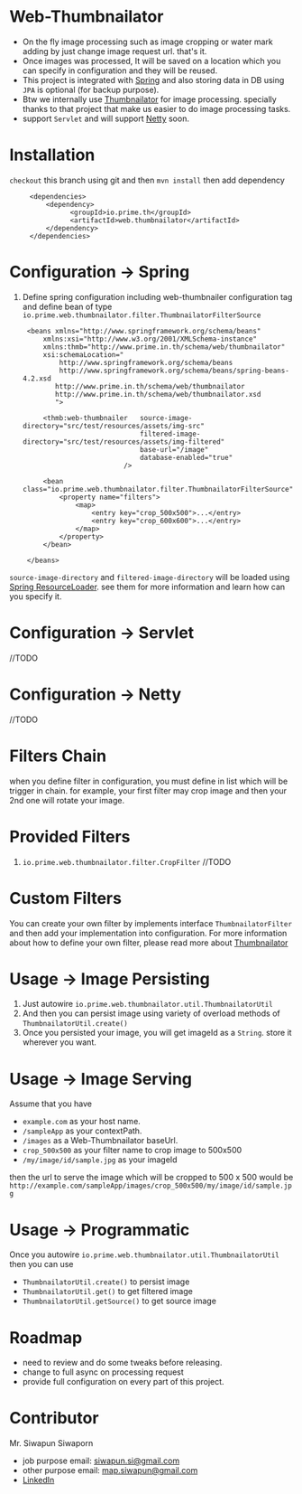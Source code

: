 # Web-Thumbnailator
- On the fly image processing such as image cropping or water mark adding by just change image request url. that's it.
- Once images was processed, It will be saved on a location which you can specify in configuration and they will be reused.
- This project is integrated with [Spring](https://github.com/spring-projects/spring-framework) and also storing data in DB using `JPA` is optional (for backup purpose).
- Btw we internally use [Thumbnailator](https://github.com/coobird/thumbnailator) for image processing. specially thanks to that project that make us easier to do image processing tasks.
- support `Servlet` and will support [Netty](https://github.com/netty/netty) soon.

# Installation
`checkout` this branch using git and then `mvn install` then add dependency
     
         <dependencies>
             <dependency>
			       <groupId>io.prime.th</groupId>
			       <artifactId>web.thumbnailator</artifactId>
             </dependency>
         </dependencies>		

# Configuration -> Spring
1. Define spring configuration including web-thumbnailer configuration tag and define bean of type `io.prime.web.thumbnailator.filter.ThumbnailatorFilterSource`

     	<beans xmlns="http://www.springframework.org/schema/beans"
			xmlns:xsi="http://www.w3.org/2001/XMLSchema-instance"
			xmlns:thmb="http://www.prime.in.th/schema/web/thumbnailator"
			xsi:schemaLocation="
				http://www.springframework.org/schema/beans 
				http://www.springframework.org/schema/beans/spring-beans-4.2.xsd
		       http://www.prime.in.th/schema/web/thumbnailator
		       http://www.prime.in.th/schema/web/thumbnailator.xsd
		       ">
				
			<thmb:web-thumbnailer 	source-image-directory="src/test/resources/assets/img-src" 
									filtered-image-directory="src/test/resources/assets/img-filtered" 
									base-url="/image" 
									database-enabled="true"
								/>
			
			<bean class="io.prime.web.thumbnailator.filter.ThumbnailatorFilterSource">
				<property name="filters">
					<map>
						<entry key="crop_500x500">...</entry>
						<entry key="crop_600x600">...</entry>
					</map>
				</property>
			</bean>
			
		</beans>

`source-image-directory` and `filtered-image-directory` will be loaded using [Spring ResourceLoader](http://docs.spring.io/spring/docs/current/spring-framework-reference/html/resources.html). see them for more information and learn how can you specify it.
	
# Configuration -> Servlet
//TODO

# Configuration -> Netty
//TODO

# Filters Chain
when you define filter in configuration, you must define in list which will be trigger in chain. for example, your first filter may crop image and then your 2nd one will rotate your image.

# Provided Filters
1. `io.prime.web.thumbnailator.filter.CropFilter` //TODO

# Custom Filters
You can create your own filter by implements interface `ThumbnailatorFilter` and then add your implementation into configuration.
For more information about how to define your own filter, please read more about [Thumbnailator](https://github.com/coobird/thumbnailator)

# Usage -> Image Persisting		
1. Just autowire `io.prime.web.thumbnailator.util.ThumbnailatorUtil`
2. And then you can persist image using variety of overload methods of `ThumbnailatorUtil.create()` 
3. Once you persisted your image, you will get imageId as a `String`. store it wherever you want.

# Usage -> Image Serving
Assume that you have
- `example.com` as your host name.
- `/sampleApp` as your contextPath.
- `/images` as a Web-Thumbnailator baseUrl.
- `crop_500x500` as your filter name to crop image to 500x500
- `/my/image/id/sample.jpg` as your imageId

then the url to serve the image which will be cropped to 500 x 500 would be `http://example.com/sampleApp/images/crop_500x500/my/image/id/sample.jpg`

# Usage -> Programmatic
Once you autowire `io.prime.web.thumbnailator.util.ThumbnailatorUtil` then you can use
- `ThumbnailatorUtil.create()` to persist image
- `ThumbnailatorUtil.get()` to get filtered image
- `ThumbnailatorUtil.getSource()` to get source image

# Roadmap
- need to review and do some tweaks before releasing.
- change to full async on processing request
- provide full configuration on every part of this project.

# Contributor
Mr. Siwapun Siwaporn
- job purpose email: siwapun.si@gmail.com
- other purpose email: map.siwapun@gmail.com
- [LinkedIn](https://www.linkedin.com/in/siwapun-siwaporn-3b060594)

